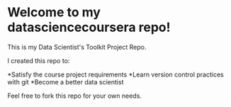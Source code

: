 Welcome to my datasciencecoursera repo!
===================

This is my Data Scientist's Toolkit Project Repo.

I created this repo to:

*Satisfy the course project requirements
*Learn version control practices with git
*Become a better data scientist

Feel free to fork this repo for your own needs.

